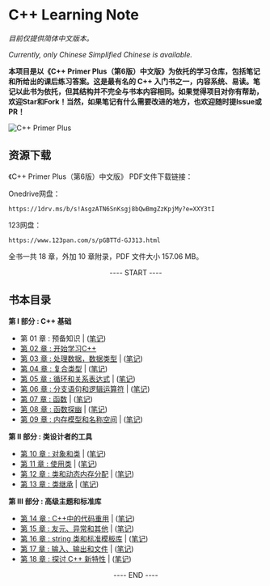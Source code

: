 # C++ Learning Note
*目前仅提供简体中文版本。*

*Currently, only Chinese Simplified Chinese is available.*


**本项目是以《C++ Primer Plus（第6版）中文版》为依托的学习仓库，包括笔记和所给出的课后练习答案。这是最有名的 C++ 入门书之一，内容系统、易读。笔记以此书为依托，但其结构并不完全与书本内容相同。如果觉得项目对你有帮助，欢迎Star和Fork！当然，如果笔记有什么需要改进的地方，也欢迎随时提Issue或PR！**

![C++ Primer Plus](https://camo.githubusercontent.com/04a4e993d30d3b81464c300cee8672ab7f7ae5e3f2815860bf509c1a7502d186/68747470733a2f2f7374617469632e66756e67656e6f6d6963732e636f6d2f696d616765732f323032312f30372f632d7072696d65722d706c7573362e6a7067)

## 资源下载

《C++ Primer Plus（第6版）中文版》 PDF文件下载链接：

Onedrive网盘：
```
https://1drv.ms/b/s!AsgzATN6SnKsgj8bQwBmgZzKpjMy?e=XXY3tI
```
123网盘：
```
https://www.123pan.com/s/pGBTTd-GJ313.html
```
全书一共 18 章，外加 10 章附录，PDF 文件大小 157.06 MB。


<p align="center"><a> ---- START ---- </a></p>

## 书本目录

**第 I 部分 : C++ 基础**

- 第 01 章 : 预备知识 | ([笔记](Notes/Chapter01.md))
- [第 02 章 : 开始学习C++](Exercises/Chapter02/README.md)
- [第 03 章 : 处理数据，数据类型](Exercises/Chapter03/README.md) | ([笔记](Notes/Chapter03.md))
- [第 04 章 : 复合类型](Exercises/Chapter04/README.md) | ([笔记](Notes/Chapter04.md))
- [第 05 章 : 循环和关系表达式](Exercises/Chapter05/README.md) | ([笔记](Notes/Chapter05.md))
- [第 06 章 : 分支语句和逻辑运算符](Exercises/Chapter06/README.md) | ([笔记](Notes/Chapter06.md))
- [第 07 章 : 函数](Exercises/Chapter07/README.md) | ([笔记](Notes/Chapter07.md))
- [第 08 章 : 函数探幽](Exercises/Chapter08/README.md) | ([笔记](Notes/Chapter08.md))
- [第 09 章 : 内存模型和名称空间](Exercises/Chapter09/README.md) | ([笔记](Notes/Chapter09.md))

**第 II 部分 : 类设计者的工具**

- [第 10 章 : 对象和类](Exercises/Chapter10/README.md) | ([笔记](Notes/Chapter10.md))
- [第 11 章 : 使用类](Exercises/Chapter11/README.md) | ([笔记](Notes/Chapter11.md))
- [第 12 章 : 类和动态内存分配](Exercises/Chapter12/README.md) | ([笔记](Notes/Chapter12.md))
- [第 13 章 : 类继承](Exercises/Chapter13/README.md) | ([笔记](Notes/Chapter13.md))

**第 III 部分 : 高级主题和标准库**

- [第 14 章 : C++中的代码重用](Exercises/Chapter14/README.md) | ([笔记](Notes/Chapter14.md))
- [第 15 章 : 友元、异常和其他](Exercises/Chapter15/README.md) | ([笔记](Notes/Chapter15.md))
- [第 16 章 : string 类和标准模板库](Exercises/Chapter16/README.md) | ([笔记](Notes/Chapter16.md))
- [第 17 章 : 输入、输出和文件](Exercises/Chapter17/README.md) | ([笔记](Notes/Chapter17.md))
- [第 18 章 : 探讨 C++ 新特性](Exercises/Chapter18/README.md) | ([笔记](Notes/Chapter18.md))

<p align="center"><a> ---- END ---- </a></p>



